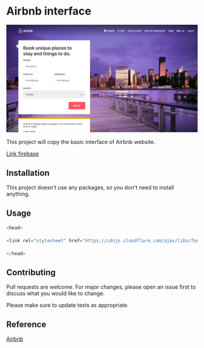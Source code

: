 # Airbnb interface
![logo](https://github.com/phongcolongchong/airbnb-project/blob/master/screenshot1.png?raw=true)

This project will copy the basic interface of Airbnb website.

[Link firebase](https://airbnb-interface.firebaseapp.com/)

## Installation

This project doesn't use any packages, so you don't need to install anything.

## Usage

```python
<head>

<link rel="stylesheet" href="https://cdnjs.cloudflare.com/ajax/libs/font-awesome/5.13.0/css/all.min.css">

</head>
```

## Contributing

Pull requests are welcome. For major changes, please open an issue first to discuss what you would like to change.

Please make sure to update tests as appropriate.

## Reference

[Airbnb](https://www.airbnb.com/)
